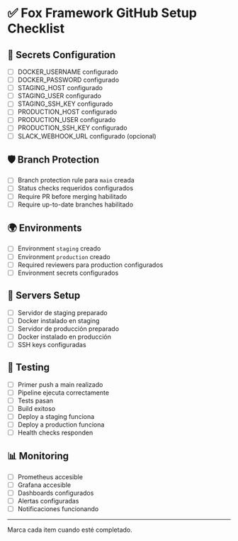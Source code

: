 # ✅ Fox Framework GitHub Setup Checklist

## 🔐 Secrets Configuration

- [ ] DOCKER_USERNAME configurado
- [ ] DOCKER_PASSWORD configurado  
- [ ] STAGING_HOST configurado
- [ ] STAGING_USER configurado
- [ ] STAGING_SSH_KEY configurado
- [ ] PRODUCTION_HOST configurado
- [ ] PRODUCTION_USER configurado
- [ ] PRODUCTION_SSH_KEY configurado
- [ ] SLACK_WEBHOOK_URL configurado (opcional)

## 🛡️ Branch Protection

- [ ] Branch protection rule para `main` creada
- [ ] Status checks requeridos configurados
- [ ] Require PR before merging habilitado
- [ ] Require up-to-date branches habilitado

## 🌍 Environments

- [ ] Environment `staging` creado
- [ ] Environment `production` creado
- [ ] Required reviewers para production configurados
- [ ] Environment secrets configurados

## 🚀 Servers Setup

- [ ] Servidor de staging preparado
- [ ] Docker instalado en staging
- [ ] Servidor de producción preparado  
- [ ] Docker instalado en producción
- [ ] SSH keys configuradas

## 🧪 Testing

- [ ] Primer push a main realizado
- [ ] Pipeline ejecuta correctamente
- [ ] Tests pasan
- [ ] Build exitoso
- [ ] Deploy a staging funciona
- [ ] Deploy a production funciona
- [ ] Health checks responden

## 📊 Monitoring

- [ ] Prometheus accesible
- [ ] Grafana accesible
- [ ] Dashboards configurados
- [ ] Alertas configuradas
- [ ] Notificaciones funcionando

---

Marca cada item cuando esté completado.
